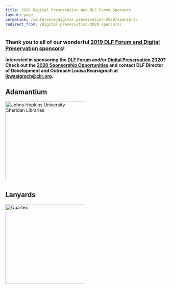 ```yaml
---
title: 2020 Digital Preservation and DLF Forum Sponsors
layout: page
permalink: /conference/digital-preservation-2020/sponsors/
redirect_from: /digital-preservation-2020-sponsors/
---
```


### **Thank you to all of our wonderful [2019 DLF Forum and Digital Preservation sponsors](https://ndsa.org/digital-preservation-2019-sponsors/)!**


**Interested in sponsoring the [DLF Forum](https://forum2020.diglib.org) and/or [Digital Preservation 2020](https://ndsa.org/meetings/)? Check out the [2020 Sponsorship Opportunities](https://forum2020.diglib.org/sponsorship-opportunities/) and contact DLF Director of Development and Outreach Louisa Kwasigroch at [lkwasigroch@clir.org](mailto:lkwasigroch@clir.org).**


## **Adamantium**
[<img alt="Johns Hopkins University Sheridan Libraries" width="250" src='{{ "/images/jhu-crop.jpg"}}'>](https://www.library.jhu.edu/)


## **Lanyards**

[<img alt="Quartex" width="250" src='{{ "/images/sponsors/Quartex_pos_rgb - transparent 1000px w.png"}}'>](https://www.quartexcollections.com/)
